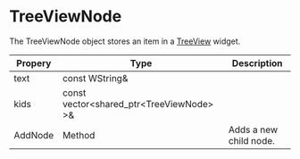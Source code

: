 # TreeViewNode #
The TreeViewNode object stores an item in a [TreeView](CPP_TreeView.md) widget.

| Propery | Type | Description |
| --- | --- | --- | 
| text | const WString& |  |
| kids | const vector<shared_ptr<TreeViewNode\> \>& |  |
| AddNode | Method | Adds a new child node. |
